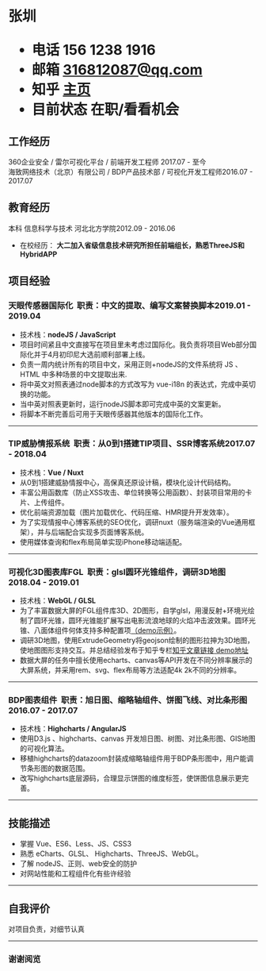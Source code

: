 <h1>
  <span>张圳</span>
  <ul>
    <li><span>电话 </span>156 1238 1916</li>
    <li><span>邮箱 </span> <a href="mailto:316812087@qq.com">316812087@qq.com</a></li>
    <li><span>知乎 </span> <a href="https://www.zhihu.com/people/zhang-zhen-37-18/posts">主页</a></li>
    <li><span>目前状态 </span> 在职/看看机会</li>
  </ul>
</h1>

## 工作经历

360企业安全 / 雷尔可视化平台 / 前端开发工程师 <span class="right">2017.07 - 至今</span><br>
海致网络技术（北京）有限公司 / BDP产品技术部 / 可视化开发工程师<span class="right">2016.07 - 2017.07</span>

## 教育经历

本科 信息科学与技术 河北北方学院<span class="right">2012.09 - 2016.06</span><br>
* 在校经历： **大二加入省级信息技术研究所担任前端组长，熟悉ThreeJS和HybridAPP**

## 项目经验

### 天眼传感器国际化<span class="role">&nbsp;&nbsp;职责：中文的提取、编写文案替换脚本</span><span class="right">2019.01 - 2019.04</span>
* 技术栈：**nodeJS / JavaScript**
* 项目时间紧且中文直接写在项目里未考虑过国际化。我负责将项目Web部分国际化并于4月初印尼大选前顺利部署上线。
* 负责一周内统计所有的项目中文，采用正则+nodeJS的文件系统将 JS 、 HTML 中多种场景的中文提取出来.
* 将中英文对照表通过node脚本的方式改写为 vue-i18n 的表达式，完成中英切换的功能。
* 当中英对照表更新时，运行nodeJS脚本即可完成中英的文案更新。
* 将脚本不断完善后可用于天眼传感器其他版本的国际化工作。

---

### TIP威胁情报系统<span class="role">&nbsp;&nbsp;职责：从0到1搭建TIP项目、SSR博客系统</span><span class="right">2017.07 - 2018.04</span>
* 技术栈：**Vue / Nuxt**
* 从0到1搭建威胁情报中心，高保真还原设计稿，模块化设计代码结构。
* 丰富公用函数库（防止XSS攻击、单位转换等公用函数）、封装项目常用的卡片、上传组件。
* 优化前端资源加载（图片加载优化、代码压缩、HMR提升开发效率）。
* 为了实现情报中心博客系统的SEO优化，调研nuxt（服务端渲染的Vue通用框架），并与后端配合实现多页面博客系统。
* 使用媒体查询和flex布局简单实现iPhone移动端适配。

---

### 可视化3D图表库FGL<span class="role">&nbsp;&nbsp;职责：glsl圆环光锥组件，调研3D地图</span><span class="right">2018.04 - 2019.01</span>
* 技术栈：**WebGL / GLSL**
* 为了丰富数据大屏的FGL组件库3D、2D图形，自学glsl，用漫反射+环境光绘制了圆环光锥，圆环光锥能扩展写出电影流浪地球的火焰冲击波效果。圆环光锥、八面体组件何体支持多种配置项<a href="https://codepen.io/aprildove/pen/pZzMJZ">（demo示例）</a>。
* 调研3D地图，使用ExtrudeGeometry将geojson绘制的图形拉抻为3D地图，使地图图形支持交互。并总结经验发布于知乎专栏<a href="https://zhuanlan.zhihu.com/p/36888256">知乎文章链接</a><a href="https://codepen.io/aprildove/pen/GdGaEX"> demo地址 </a>
* 数据大屏的任务中擅长使用echarts、canvas等API开发在不同分辨率展示的大屏系统，并采用rem、svg、flex布局等方法适配4k 2k不同的分辨率。

---

### BDP图表组件<span class="role">&nbsp;&nbsp;职责：旭日图、缩略轴组件、饼图飞线、对比条形图</span><span class="right">2016.07 - 2017.07</span>
* 技术栈：**Highcharts / AngularJS**
* 使用D3.js 、highcharts、canvas 开发旭日图、树图、对比条形图、GIS地图的可视化算法。
* 移植highcharts的datazoom封装成缩略轴组件用于BDP条形图中，用户能调节条形图的数据范围。
* 改写highcharts底层源码，合理显示饼图的维度标签，使饼图信息展示更完善。
  
---

## 技能描述
* 掌握 Vue、ES6、Less、JS、CSS3
* 熟悉 eCharts、GLSL、 Highcharts、ThreeJS、WebGL。
* 了解 nodeJS、正则、web安全的防护
* 对网站性能和工程组件化有些许经验

---

## 自我评价
 对项目负责，对细节认真

---

### <span class="footer">谢谢阅览</span>
